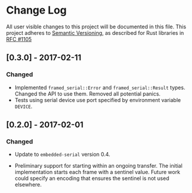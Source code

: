 # Change Log

All user visible changes to this project will be documented in this file.
This project adheres to [Semantic Versioning](http://semver.org/), as described
for Rust libraries in [RFC #1105](https://github.com/rust-lang/rfcs/blob/master/text/1105-api-evolution.md)

## [0.3.0] - 2017-02-11

### Changed

* Implemented `framed_serial::Error` and `framed_serial::Result` types.
  Changed the API to use them. Removed all potential panics.
* Tests using serial device use port specified by environment variable
  `DEVICE`.

## [0.2.0] - 2017-02-01

### Changed

* Update to `embedded-serial` version 0.4.

* Preliminary support for starting within an ongoing transfer. The
  initial implementation starts each frame with a sentinel value. Future
  work could specify an encoding that ensures the sentinel is not used
  elsewhere.
